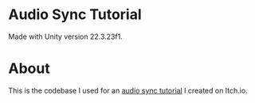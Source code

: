 # Audio Sync Tutorial
Made with Unity version 22.3.23f1.

# About
This is the codebase I used for an [audio sync tutorial](https://itch.io/blog/744936/the-right-way-to-interpolate-the-audio-playback-time-unity) I created on Itch.io.
